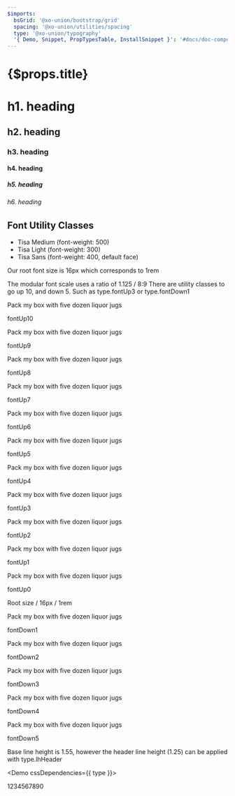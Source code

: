 ```yaml
---
$imports:
  bsGrid: '@xo-union/bootstrap/grid'
  spacing: '@xo-union/utilities/spacing'
  type: '@xo-union/typography'
  '{ Demo, Snippet, PropTypesTable, InstallSnippet }': '#docs/doc-components'
---
```


<h1 className={spacing.mb4}>{$props.title}</h1>

<h1>h1. heading</h1>
<h2>h2. heading</h2>
<h3>h3. heading</h3>
<h4>h4. heading</h4>
<h5>h5. heading</h5>
<h6>h6. heading</h6>

<div className={spacing.mt5}></div>

## Font Utility Classes


<ul>
  <li>
    <Demo cssDependencies={{ type }}>
      <div className={`${type.tisaMed} ${type.fontUp4}`}>Tisa Medium (font-weight: 500)</div>
    </Demo>
  </li>
  <li>
    <Demo cssDependencies={{ type }}>
      <div className={`${type.tisaLight} ${type.fontUp4}`}>Tisa Light (font-weight: 300)</div>
    </Demo>
  </li>
  <li>
    <Demo cssDependencies={{ type }}>
      <div className={`${type.tisaSans} ${type.fontUp4}`}>Tisa Sans (font-weight: 400, default face)</div>
    </Demo>
  </li>
</ul>

<div className={spacing.mt5}></div>

<p>
  Our root font size is
  <Snippet lang="css" inline>16px</Snippet>
  which corresponds to
  <Snippet lang="css" inline>1rem</Snippet>
</p>

<p>
  The modular font scale uses a ratio of
  <Snippet inline>1.125 / 8:9</Snippet>
  There are utility classes to go up 10, and down 5. Such as
  <Snippet lang="javascript" inline>type.fontUp3</Snippet>
  or
  <Snippet lang="javascript" inline>type.fontDown1</Snippet>
</p>

<div className={type.fontUp10}>Pack my box with five dozen liquor jugs</div>
<p><Snippet inline>fontUp10</Snippet></p>

<div className={type.fontUp9}>Pack my box with five dozen liquor jugs</div>
<p><Snippet inline>fontUp9</Snippet></p>

<div className={type.fontUp8}>Pack my box with five dozen liquor jugs</div>
<p><Snippet inline>fontUp8</Snippet></p>

<div className={type.fontUp7}>Pack my box with five dozen liquor jugs</div>
<p><Snippet inline>fontUp7</Snippet></p>

<div className={type.fontUp6}>Pack my box with five dozen liquor jugs</div>
<p><Snippet inline>fontUp6</Snippet></p>

<div className={type.fontUp5}>Pack my box with five dozen liquor jugs</div>
<p><Snippet inline>fontUp5</Snippet></p>

<div className={type.fontUp4}>Pack my box with five dozen liquor jugs</div>
<p><Snippet inline>fontUp4</Snippet></p>

<div className={type.fontUp3}>Pack my box with five dozen liquor jugs</div>
<p><Snippet inline>fontUp3</Snippet></p>

<div className={type.fontUp2}>Pack my box with five dozen liquor jugs</div>
<p><Snippet inline>fontUp2</Snippet></p>

<div className={type.fontUp1}>Pack my box with five dozen liquor jugs</div>
<p><Snippet inline>fontUp1</Snippet></p>

<div className={type.fontUp0}>Pack my box with five dozen liquor jugs</div>
<p><Snippet inline>fontUp0</Snippet></p>

Root size / 16px / 1rem

<div className={type.fontDown1}>Pack my box with five dozen liquor jugs</div>
<p><Snippet inline>fontDown1</Snippet></p>

<div className={type.fontDown2}>Pack my box with five dozen liquor jugs</div>
<p><Snippet inline>fontDown2</Snippet></p>

<div className={type.fontDown3}>Pack my box with five dozen liquor jugs</div>
<p><Snippet inline>fontDown3</Snippet></p>

<div className={type.fontDown4}>Pack my box with five dozen liquor jugs</div>
<p><Snippet inline>fontDown4</Snippet></p>

<div className={type.fontDown5}>Pack my box with five dozen liquor jugs</div>
<p><Snippet inline>fontDown5</Snippet></p>

<div className={spacing.mt5}></div>

<p>
  Base line height is 1.55, however the header line height (1.25) can be applied with
  <Snippet inline>type.lhHeader</Snippet>
</p>

<Demo cssDependencies={{ type }}>
  <div className={[type.lhHeader, type.fontUp4].join(' ')}>1234567890</div>
</Demo>

